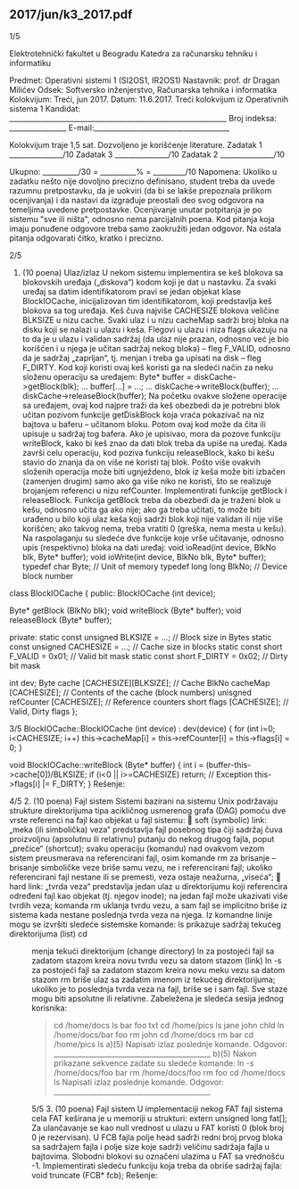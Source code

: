 2017/jun/k3_2017.pdf
--------------------------------------------------------------------------------


1/5 
 
Elektrotehnički fakultet u Beogradu 
Katedra za računarsku tehniku i informatiku 
 
Predmet:   Operativni sistemi 1 (SI2OS1, IR2OS1) 
Nastavnik:  prof. dr Dragan Milićev 
Odsek: Softversko inženjerstvo, Računarska tehnika i informatika 
Kolokvijum: Treći, jun 2017. 
Datum:    11.6.2017. 
Treći kolokvijum iz Operativnih sistema 1 
Kandidat:   _____________________________________________________________ 
Broj indeksa: ________________  E-mail:______________________________________ 
 
Kolokvijum traje 1,5 sat. Dozvoljeno je korišćenje literature. 
Zadatak 1 _______________/10   Zadatak 3 _______________/10 
Zadatak 2    _______________/10    
 
Ukupno:    __________/30 = __________% = _________/10 
Napomena:  Ukoliko u  zadatku nešto nije dovoljno precizno definisano, student treba da 
uvede razumnu pretpostavku, da je uokviri (da bi se lakše prepoznala prilikom ocenjivanja) i 
da  nastavi  da  izgrađuje  preostali  deo  svog  odgovora  na  temeljima  uvedene  pretpostavke. 
Ocenjivanje unutar potpitanja je po sistemu "sve ili ništa", odnosno nema parcijalnih poena. 
Kod pitanja koja imaju ponuđene odgovore treba samo zaokružiti jedan odgovor. Na ostala 
pitanja odgovarati čitko, kratko i precizno. 
 

2/5 
1.    (10 poena) Ulaz/izlaz 
U nekom sistemu implementira se keš blokova sa blokovskih uređaja („diskova“) kodom koji 
je  dat  u  nastavku.  Za  svaki  uređaj  sa  datim  identifikatorom  pravi  se  jedan  objekat  klase 
BlockIOCache, inicijalizovan tim identifikatorom, koji predstavlja keš blokova sa tog uređaja. 
Keš čuva najviše CACHESIZE blokova veličine BLKSIZE  u nizu cache. Svaki ulaz i u nizu 
cacheMap sadrži broj bloka na disku koji se nalazi u ulazu i keša. Flegovi u ulazu i niza flags 
ukazuju na to da je u ulazu i validan sadržaj (da ulaz nije prazan, odnosno već je bio korišćen 
i u njega je učitan sadržaj nekog bloka) – fleg F_VALID, odnosno da je sadržaj „zaprljan“, tj. 
menjan i treba ga upisati na disk – fleg F_DIRTY. 
Kod koji koristi ovaj keš koristi ga na sledeći način za neku složenu operaciju sa uređajem: 
Byte* buffer = diskCache->getBlock(blk); 
... 
buffer[...] = ...; 
... 
diskCache->writeBlock(buffer); 
... 
diskCache->releaseBlock(buffer); 
Na početku ovakve složene operacije sa uređajem, ovaj kod najpre traži da keš obezbedi da je 
potrebni blok učitan pozivom funkcije getDiskBlock koja vraća pokazivač na niz bajtova u 
baferu – učitanom bloku. Potom ovaj kod može da čita ili upisuje u sadržaj tog bafera. Ako je 
upisivao, mora da pozove funkciju writeBlock, kako bi keš znao da dati blok treba da upiše 
na uređaj. Kada završi celu operaciju, kod poziva funkciju releaseBlock, kako bi kešu stavio 
do  znanja  da  on  više  ne  koristi  taj  blok.  Pošto  više  ovakvih  složenih  operacija  može  biti 
ugnježdeno,  blok  iz  keša  može  biti  izbačen  (zamenjen  drugim) samo  ako  ga  više  niko ne 
koristi, što se realizuje brojanjem referenci u nizu refCounter. 
Implementirati funkcije getBlock i releaseBlock. Funkcija getBlock treba da obezbedi da 
je traženi blok u kešu, odnosno učita ga ako nije; ako ga treba učitati, to može biti urađeno u 
bilo koji ulaz keša koji sadrži blok koji nije validan ili nije više korišćen; ako takvog nema, 
treba vratiti 0 (greška, nema mesta u kešu). Na raspolaganju su sledeće dve funkcije koje vrše 
učitavanje, odnosno upis (respektivno) bloka na dati uređaj: 
void ioRead(int device, BlkNo blk, Byte* buffer); 
void ioWrite(int device, BlkNo blk, Byte* buffer); 
typedef char Byte; // Unit of memory 
typedef long long BlkNo; // Device block number 
 
class BlockIOCache { 
public: 
  BlockIOCache (int device); 
 
  Byte* getBlock (BlkNo blk); 
  void  writeBlock (Byte* buffer); 
  void  releaseBlock (Byte* buffer); 
 
private: 
  static const unsigned BLKSIZE = ...; // Block size in Bytes 
  static const unsigned CACHESIZE = ...; // Cache size in blocks 
  static const short F_VALID = 0x01; // Valid bit mask 
  static const short F_DIRTY = 0x02; // Dirty bit mask 
 
  int dev; 
  Byte cache [CACHESIZE][BLKSIZE]; // Cache 
  BlkNo cacheMap [CACHESIZE]; // Contents of the cache (block numbers) 
  unisgned refCounter [CACHESIZE]; // Reference counters 
  short flags [CACHESIZE]; // Valid, Dirty flags 
}; 

3/5 
BlockIOCache::BlockIOCache (int device) : dev(device) { 
  for (int i=0; i<CACHESIZE; i++) 
    this->cacheMap[i] = this->refCounter[i] = this->flags[i] = 0; 
} 
 
void BlockIOCache::writeBlock (Byte* buffer) { 
  int i = (buffer-this->cache[0])/BLKSIZE; 
  if (i<0 || i>=CACHESIZE) return; // Exception 
  this->flags[i] |= F_DIRTY; 
} 
Rešenje: 

4/5 
2.    (10 poena) Fajl sistem 
Sistemi  bazirani  na  sistemu  Unix  podržavaju  strukture  direktorijuma  tipa  acikličnog 
usmerenog grafa (DAG) pomoću dve vrste referenci na fajl kao objekat u fajl sistemu: 
 soft (symbolic) link: „meka (ili simbolička) veza“ predstavlja fajl posebnog tipa čiji 
sadržaj čuva proizvoljnu (apsolutnu ili relativnu) putanju do nekog drugog fajla, poput 
„prečice“  (shortcut);  svaku  operaciju  (komandu)  nad  ovakvom  vezom  sistem 
preusmerava na referencirani fajl, osim komande rm za brisanje – brisanje simboličke 
veze briše samu vezu, ne i referencirani fajl; ukoliko referencirani fajl nestane ili se 
premesti, veza ostaje neažurna, „viseća“; 
 hard link: „tvrda veza“ predstavlja jedan ulaz u direktorijumu koji referencira određeni 
fajl  kao  objekat  (tj.  njegov inode);  na  jedan  fajl  može  ukazivati  više  tvrdih  veza; 
komanda rm uklanja tvrdu vezu, a sam fajl se implicitno briše iz sistema kada nestane 
poslednja tvrda veza na njega. 
Iz komandne linije mogu se izvršiti sledeće sistemske komande: 
ls       prikazuje sadržaj tekućeg direktorijuma (list) 
cd <dir>      menja tekući direktorijum (change directory) 
ln <src> <dst>     za postojeći fajl sa zadatom stazom <src> kreira novu tvrdu 
vezu sa datom stazom <dst> (link) 
ln -s <src> <dst>  za postojeći fajl sa zadatom stazom <src> kreira novu meku 
vezu sa datom stazom <dst> 
rm <file>     briše ulaz sa zadatim imenom iz tekućeg direktorijuma; ukoliko 
je to poslednja tvrda veza na fajl, briše se i sam fajl. 
Sve staze mogu biti apsolutne ili relativne. Zabeležena je sledeća sesija jednog korisnika: 
> cd /home/docs 
> ls 
bar  foo  txt 
> cd /home/pics 
> ls 
jane  john  chld 
> ln /home/docs/bar  foo 
> rm john 
> cd /home/docs 
> rm bar 
> cd /home/pics 
> ls 
a)(5)  Napisati izlaz poslednje komande. 
Odgovor: ____________________________________________ 
b)(5)  Nakon prikazane sekvence zadate su sledeće komande: 
> ln -s  /home/docs/foo  bar 
> rm /home/docs/foo 
> rm foo 
> cd /home/docs 
> ls 
Napisati izlaz poslednje komande. 
Odgovor: ____________________________________________ 

5/5 
3. (10 poena) Fajl sistem 
U implementaciji nekog FAT fajl sistema cela FAT keširana je u memoriji u strukturi: 
extern unsigned long fat[]; 
Za ulančavanje se kao null vrednost u ulazu u FAT koristi 0 (blok broj 0 je rezervisan). U 
FCB fajla polje head sadrži redni broj prvog bloka sa sadržajem fajla i polje size koje sadrži 
veličinu  sadržaja  fajla  u  bajtovima.  Slobodni  blokovi  su  označeni  ulazima  u  FAT  sa 
vrednošću -1. Implementirati sledeću funkciju koja treba da obriše sadržaj fajla: 
void truncate (FCB* fcb); 
Rešenje: 
 